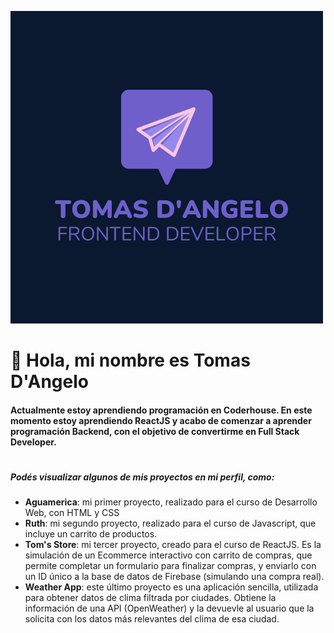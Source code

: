 ![](https://raw.githubusercontent.com/TomasDangelo/TomasDangelo/main/logo-td-2.png)
# 👋 Hola, mi nombre es Tomas D'Angelo

#### Actualmente estoy aprendiendo programación en Coderhouse. En este momento estoy aprendiendo ReactJS y acabo de comenzar a aprender programación Backend, con el objetivo de convertirme en Full Stack Developer. 
#
##### Podés visualizar algunos de mis proyectos en mi perfil, como:
- **Aguamerica**: mi primer proyecto, realizado para el curso de Desarrollo Web, con HTML y CSS
- **Ruth**: mi segundo proyecto, realizado para el curso de Javascript, que incluye un carrito de productos.
- **Tom's Store**: mi tercer proyecto, creado para el curso de ReactJS. Es la simulación de un Ecommerce interactivo con carrito de compras, que permite completar un formulario para finalizar compras, y enviarlo con un ID único a la base de datos de Firebase (simulando una compra real). 
- **Weather App**: este último proyecto es una aplicación sencilla, utilizada para obtener datos de clima filtrada por ciudades. Obtiene la información de una API (OpenWeather) y la devuevle al usuario que la solicita con los datos más relevantes del clima de esa ciudad. 
<!---
TomasDangelo/TomasDangelo is a ✨ special ✨ repository because its `README.md` (this file) appears on your GitHub profile.
You can click the Preview link to take a look at your changes.
--->
